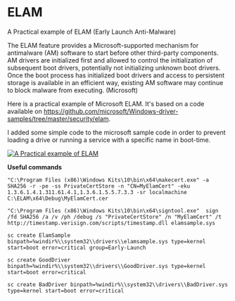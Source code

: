 # ELAM
A Practical example of ELAM (Early Launch Anti-Malware)

The ELAM feature provides a Microsoft-supported mechanism for antimalware (AM) software to start before other third-party components. AM drivers are initialized first and allowed to control the initialization of subsequent boot drivers, potentially not initializing unknown boot drivers. Once the boot process has initialized boot drivers and access to persistent storage is available in an efficient way, existing AM software may continue to block malware from executing. (Microsoft)

Here is a practical example of Microsoft ELAM. It's based on a code available on https://github.com/microsoft/Windows-driver-samples/tree/master/security/elam.

I added some simple code to the microsoft sample code in order to prevent loading a drive or running a service with a specific name in boot-time.

[![A Practical example of ELAM](http://img.youtube.com/vi/G_NgjZlr4e8/0.jpg)](http://www.youtube.com/watch?v=G_NgjZlr4e8 "A Practical example of ELAM")

**Useful commands**
```
"C:\Program Files (x86)\Windows Kits\10\bin\x64\makecert.exe" -a SHA256 -r -pe -ss PrivateCertStore -n "CN=MyElamCert" -eku 1.3.6.1.4.1.311.61.4.1,1.3.6.1.5.5.7.3.3 -sr localmachine C:\ELAM\x64\Debug\MyElamCert.cer

"C:\Program Files (x86)\Windows Kits\10\bin\x64\signtool.exe"  sign /fd SHA256 /a /v /ph /debug /s "PrivateCertStore" /n "MyElamCert" /t http://timestamp.verisign.com/scripts/timestamp.dll elamsample.sys

sc create ElamSample binpath=%windir%\\system32\\drivers\\elamsample.sys type=kernel start=boot error=critical group=Early-Launch

sc create GoodDriver binpath=%windir%\\system32\\drivers\\GoodDriver.sys type=kernel start=boot error=critical

sc create BadDriver binpath=%windir%\\system32\\drivers\\BadDriver.sys type=kernel start=boot error=critical
```
